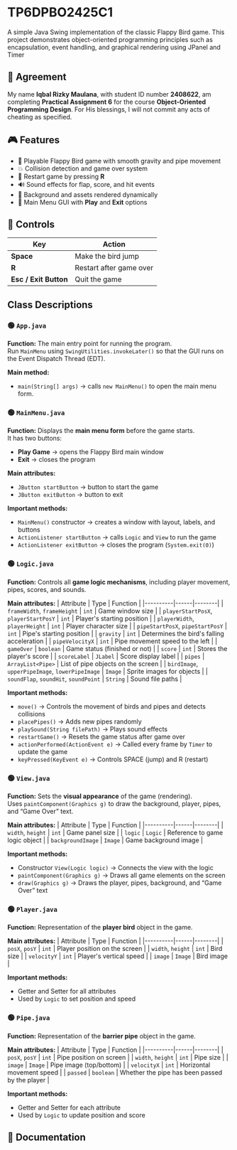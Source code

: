 # TP6DPBO2425C1
A simple Java Swing implementation of the classic Flappy Bird game. This project demonstrates object-oriented programming principles such as encapsulation, event handling, and graphical rendering using JPanel and Timer

## 🙏 Agreement
My name **Iqbal Rizky Maulana**, with student ID number **2408622**, am completing **Practical Assignment 6** for the course **Object-Oriented Programming Design**. For His blessings, I will not commit any acts of cheating as specified.

## 🎮 Features
- 🐤 Playable Flappy Bird game with smooth gravity and pipe movement  
- 💥 Collision detection and game over system  
- 🔁 Restart game by pressing **R**  
- 🔊 Sound effects for flap, score, and hit events  
- 🌇 Background and assets rendered dynamically  
- 🧭 Main Menu GUI with **Play** and **Exit** options 

## 💬 Controls
| Key                   | Action                  |
| --------------------- | ----------------------- |
| **Space**             | Make the bird jump      |
| **R**                 | Restart after game over |
| **Esc / Exit Button** | Quit the game           |

## Class Descriptions

### 🟢 `App.java`
**Function:** The main entry point for running the program.  
Run `MainMenu` using `SwingUtilities.invokeLater()` so that the GUI runs on the Event Dispatch Thread (EDT).  

**Main method:**
- `main(String[] args)` → calls `new MainMenu()` to open the main menu form.

### 🟢 `MainMenu.java`
**Function:** Displays the **main menu form** before the game starts.  
It has two buttons:
- **Play Game** → opens the Flappy Bird main window  
- **Exit** → closes the program  

**Main attributes:**
- `JButton startButton` → button to start the game  
- `JButton exitButton` → button to exit

**Important methods:**
- `MainMenu()` constructor → creates a window with layout, labels, and buttons  
- `ActionListener startButton` → calls `Logic` and `View` to run the game  
- `ActionListener exitButton` → closes the program (`System.exit(0)`)

### 🟢 `Logic.java`
**Function:** Controls all **game logic mechanisms**, including player movement, pipes, scores, and sounds.  

**Main attributes:**
| Attribute | Type | Function |
|----------|------|--------|
| `frameWidth`, `frameHeight` | `int` | Game window size |
| `playerStartPosX`, `playerStartPosY` | `int` | Player's starting position |
| `playerWidth`, `playerHeight` | `int` | Player character size |
| `pipeStartPosX`, `pipeStartPosY` | `int` | Pipe's starting position |
| `gravity` | `int` | Determines the bird's falling acceleration |
| `pipeVelocityX` | `int` | Pipe movement speed to the left |
| `gameOver` | `boolean` | Game status (finished or not) |
| `score` | `int` | Stores the player's score |
| `scoreLabel` | `JLabel` | Score display label |
| `pipes` | `ArrayList<Pipe>` | List of pipe objects on the screen |
| `birdImage`, `upperPipeImage`, `lowerPipeImage` | `Image` | Sprite images for objects |
| `soundFlap`, `soundHit`, `soundPoint` | `String` | Sound file paths |

**Important methods:**
- `move()` → Controls the movement of birds and pipes and detects collisions  
- `placePipes()` → Adds new pipes randomly  
- `playSound(String filePath)` → Plays sound effects  
- `restartGame()` → Resets the game status after game over  
- `actionPerformed(ActionEvent e)` → Called every frame by `Timer` to update the game  
- `keyPressed(KeyEvent e)` → Controls SPACE (jump) and R (restart)

### 🟢 `View.java`
**Function:** Sets the **visual appearance** of the game (rendering).  
Uses `paintComponent(Graphics g)` to draw the background, player, pipes, and “Game Over” text.

**Main attributes:**
| Attribute | Type | Function |
|----------|------|--------|
| `width`, `height` | `int` | Game panel size |
| `logic` | `Logic` | Reference to game logic object |
| `backgroundImage` | `Image` | Game background image |

**Important methods:**
- Constructor `View(Logic logic)` → Connects the view with the logic  
- `paintComponent(Graphics g)` → Draws all game elements on the screen  
- `draw(Graphics g)` → Draws the player, pipes, background, and “Game Over” text

### 🟢 `Player.java`
**Function:** Representation of the **player bird** object in the game.  

**Main attributes:**
| Attribute | Type | Function |
|----------|------|--------|
| `posX`, `posY` | `int` | Player position on the screen |
| `width`, `height` | `int` | Bird size |
| `velocityY` | `int` | Player's vertical speed |
| `image` | `Image` | Bird image |

**Important methods:**
- Getter and Setter for all attributes
- Used by `Logic` to set position and speed

### 🟢 `Pipe.java`
**Function:** Representation of the **barrier pipe** object in the game.  

**Main attributes:**
| Attribute | Type | Function |
|----------|------|--------|
| `posX`, `posY` | `int` | Pipe position on screen |
| `width`, `height` | `int` | Pipe size |
| `image` | `Image` | Pipe image (top/bottom) |
| `velocityX` | `int` | Horizontal movement speed |
| `passed` | `boolean` | Whether the pipe has been passed by the player |

**Important methods:**
- Getter and Setter for each attribute  
- Used by `Logic` to update position and score

## 📸 Documentation

